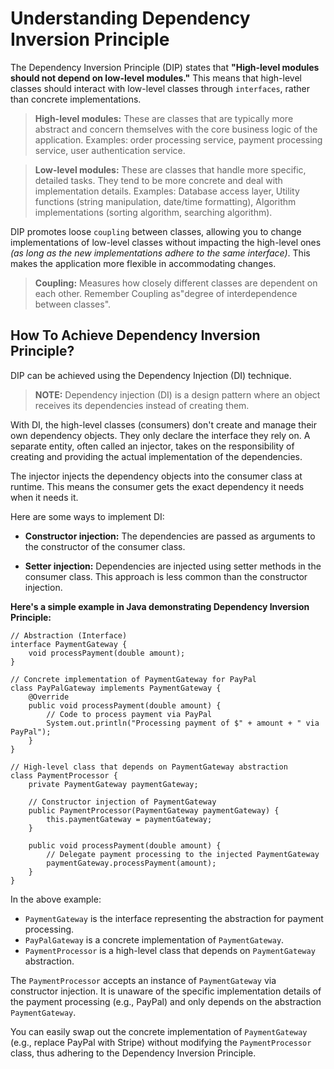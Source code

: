 # Understanding Dependency Inversion Principle

The Dependency Inversion Principle (DIP) states that **"High-level modules should not depend on low-level modules."** This means that high-level classes should interact with low-level classes through `interfaces`, rather than concrete implementations.

> **High-level modules:** These are classes that are typically more abstract and concern themselves with the core business logic of the application. Examples: order processing service, payment processing service, user authentication service.

> **Low-level modules:** These are classes that handle more specific, detailed tasks. They tend to be more concrete and deal with implementation details. Examples: Database access layer, Utility functions (string manipulation, date/time formatting), Algorithm implementations (sorting algorithm, searching algorithm).

DIP promotes loose `coupling` between classes, allowing you to change implementations of low-level classes without impacting the high-level ones _(as long as the new implementations adhere to the same interface)_. This makes the application more flexible in accommodating changes.

> **Coupling:** Measures how closely different classes are dependent on each other. Remember Coupling as"degree of interdependence between classes".

## How To Achieve Dependency Inversion Principle?

DIP can be achieved using the Dependency Injection (DI) technique.

> **NOTE:** Dependency injection (DI) is a design pattern where an object receives its dependencies instead of creating them.

With DI, the high-level classes (consumers) don't create and manage their own dependency objects. They only declare the interface they rely on. A separate entity, often called an injector, takes on the responsibility of creating and providing the actual implementation of the dependencies.

The injector injects the dependency objects into the consumer class at runtime. This means the consumer gets the exact dependency it needs when it needs it.

Here are some ways to implement DI:

- **Constructor injection:** The dependencies are passed as arguments to the constructor of the consumer class.

- **Setter injection:** Dependencies are injected using setter methods in the consumer class. This approach is less common than the constructor injection.

**Here's a simple example in Java demonstrating Dependency Inversion Principle:**

```
// Abstraction (Interface)
interface PaymentGateway {
    void processPayment(double amount);
}

// Concrete implementation of PaymentGateway for PayPal
class PayPalGateway implements PaymentGateway {
    @Override
    public void processPayment(double amount) {
        // Code to process payment via PayPal
        System.out.println("Processing payment of $" + amount + " via PayPal");
    }
}

// High-level class that depends on PaymentGateway abstraction
class PaymentProcessor {
    private PaymentGateway paymentGateway;

    // Constructor injection of PaymentGateway
    public PaymentProcessor(PaymentGateway paymentGateway) {
        this.paymentGateway = paymentGateway;
    }

    public void processPayment(double amount) {
        // Delegate payment processing to the injected PaymentGateway
        paymentGateway.processPayment(amount);
    }
}
```

In the above example:

- `PaymentGateway` is the interface representing the abstraction for payment processing.
- `PayPalGateway` is a concrete implementation of `PaymentGateway`.
- `PaymentProcessor` is a high-level class that depends on `PaymentGateway` abstraction.

The `PaymentProcessor` accepts an instance of `PaymentGateway` via constructor injection. It is unaware of the specific implementation details of the payment processing (e.g., PayPal) and only depends on the abstraction `PaymentGateway`.

You can easily swap out the concrete implementation of `PaymentGateway` (e.g., replace PayPal with Stripe) without modifying the `PaymentProcessor` class, thus adhering to the Dependency Inversion Principle.
